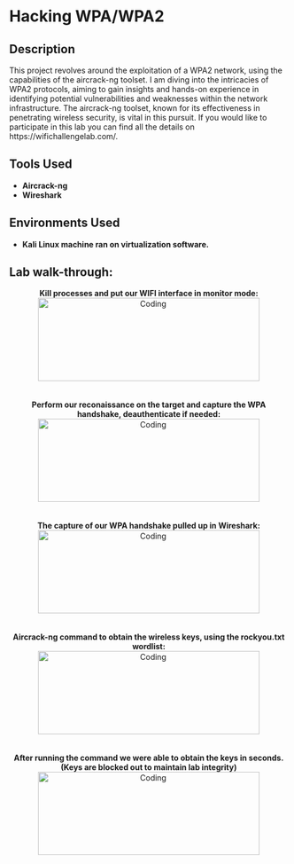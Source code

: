 <h1>Hacking WPA/WPA2</h1>

<h2>Description</h2>
This project revolves around the exploitation of a WPA2 network, using the capabilities of the aircrack-ng toolset. I am diving into the intricacies of WPA2 protocols, aiming to gain insights and hands-on experience in identifying potential vulnerabilities and weaknesses within the network infrastructure. The aircrack-ng toolset, known for its effectiveness in penetrating wireless security, is vital in this pursuit. If you would like to participate in this lab you can find all the details on https://wifichallengelab.com/.
<br />

<h2>Tools Used</h2>

- <b>Aircrack-ng</b> 
- <b>Wireshark</b>

<h2>Environments Used </h2>

- <b>Kali Linux machine ran on virtualization software.</b>

<h2>Lab walk-through:</h2>

<p align="center">
<strong>Kill processes and put our WIFI interface in monitor mode:</strong>
 <br/>
<img align="center" alt="Coding" width="400" height="150" src="https://github.com/cabby1234/HackingWPA2Lab/assets/131496256/43d47054-3cf3-46a5-9742-29b7ee584f17">
<br>
<br>
 <br>
<strong>Perform our reconaissance on the target and capture the WPA handshake, deauthenticate if needed:</strong>
 <br>
<img align="center" alt="Coding" width="400" height="150" src="https://github.com/cabby1234/HackingWPA2Lab/assets/131496256/de076149-e800-4c3c-9138-876a1df4bf30">
<br>
<br>
<br>
<strong>The capture of our WPA handshake pulled up in Wireshark:</strong>
<br>
<img align="center" alt="Coding" width="400" height="150" src="https://github.com/cabby1234/HackingWPA2Lab/assets/131496256/bb486f75-80e9-466b-afb4-bba0030f9206">
<br>
<br>
 <br>
<strong>Aircrack-ng command to obtain the wireless keys, using the rockyou.txt wordlist:</strong>
<br>
<img align="center" alt="Coding" width="400" height="150" src="https://github.com/cabby1234/HackingWPA2Lab/assets/131496256/0a4f0847-8700-46ac-bb0e-047f1191e6f7">
<br>
<br>
 <br>
<strong>After running the command we were able to obtain the keys in seconds. (Keys are blocked out to maintain lab integrity)</strong>
<br>
<img align="center" alt="Coding" width="400" height="150" src="https://github.com/cabby1234/HackingWPA2Lab/assets/131496256/9a7ff105-3b76-4ec3-97ae-c80ec7cb94fc">




<!--
 ```diff
- text in red
+ text in green
! text in orange
@@ text in purple (and bold)@@
```
--!>
